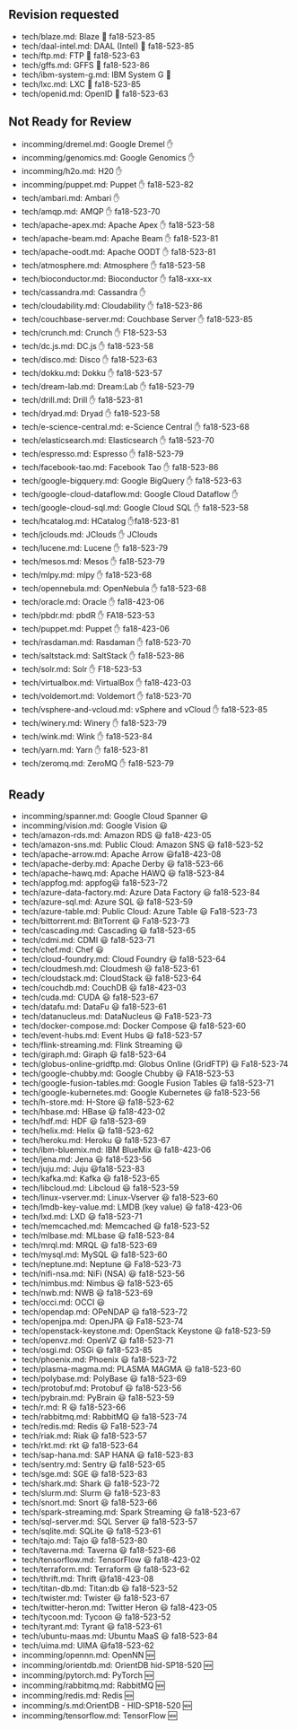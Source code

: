 
## Revision requested


* tech/blaze.md: Blaze :wave: fa18-523-85
* tech/daal-intel.md: DAAL (Intel) :wave: fa18-523-85
* tech/ftp.md: FTP :wave: fa18-523-63
* tech/gffs.md: GFFS :wave: fa18-523-86
* tech/ibm-system-g.md: IBM System G :wave:
* tech/lxc.md: LXC :wave: fa18-523-85
* tech/openid.md: OpenID :wave: fa18-523-63



## Not Ready for Review


* incomming/dremel.md: Google Dremel :hand:
* incomming/genomics.md: Google Genomics :hand:
* incomming/h2o.md: H20 :hand:
* incomming/puppet.md: Puppet :hand: fa18-523-82
* tech/ambari.md: Ambari :hand:
* tech/amqp.md: AMQP :hand: fa18-523-70
* tech/apache-apex.md: Apache Apex :hand: fa18-523-58
* tech/apache-beam.md: Apache Beam :hand: fa18-523-81
* tech/apache-oodt.md: Apache OODT :hand: fa18-523-81
* tech/atmosphere.md: Atmosphere :hand: fa18-523-58
* tech/bioconductor.md: Bioconductor :hand: fa18-xxx-xx
* tech/cassandra.md: Cassandra :hand:
* tech/cloudability.md: Cloudability :hand: fa18-523-86
* tech/couchbase-server.md: Couchbase Server :hand: fa18-523-85
* tech/crunch.md: Crunch :hand: F18-523-53
* tech/dc.js.md: DC.js :hand: fa18-523-58
* tech/disco.md: Disco :hand: fa18-523-63
* tech/dokku.md: Dokku :hand: fa18-523-57
* tech/dream-lab.md: Dream:Lab :hand: fa18-523-79
* tech/drill.md: Drill :hand: fa18-523-81
* tech/dryad.md: Dryad :hand: fa18-523-58
* tech/e-science-central.md: e-Science Central :hand: fa18-523-68
* tech/elasticsearch.md: Elasticsearch :hand: fa18-523-70
* tech/espresso.md: Espresso :hand: fa18-523-79
* tech/facebook-tao.md: Facebook Tao :hand: fa18-523-86
* tech/google-bigquery.md: Google BigQuery :hand: fa18-523-63
* tech/google-cloud-dataflow.md: Google Cloud Dataflow :hand: 
* tech/google-cloud-sql.md: Google Cloud SQL :hand: fa18-523-58
* tech/hcatalog.md: HCatalog :hand:fa18-523-81
* tech/jclouds.md: JClouds :hand: JClouds
* tech/lucene.md: Lucene :hand: fa18-523-79
* tech/mesos.md: Mesos :hand: fa18-523-79
* tech/mlpy.md: mlpy :hand: fa18-523-68
* tech/opennebula.md: OpenNebula :hand: fa18-523-68
* tech/oracle.md: Oracle :hand: fa18-423-06
* tech/pbdr.md: pbdR :hand: FA18-523-53
* tech/puppet.md: Puppet :hand: fa18-423-06
* tech/rasdaman.md: Rasdaman :hand: fa18-523-70
* tech/saltstack.md: SaltStack :hand: fa18-523-86
* tech/solr.md: Solr :hand: F18-523-53
* tech/virtualbox.md: VirtualBox :hand: fa18-423-03
* tech/voldemort.md: Voldemort :hand: fa18-523-70
* tech/vsphere-and-vcloud.md: vSphere and vCloud :hand: fa18-523-85
* tech/winery.md: Winery :hand: fa18-523-79
* tech/wink.md: Wink :hand: fa18-523-84
* tech/yarn.md: Yarn :hand: fa18-523-81
* tech/zeromq.md: ZeroMQ :hand: fa18-523-79



## Ready


* incomming/spanner.md: Google Cloud Spanner :smiley:
* incomming/vision.md: Google Vision :smiley:
* tech/amazon-rds.md: Amazon RDS :smiley: fa18-423-05
* tech/amazon-sns.md: Public Cloud: Amazon SNS :smiley: fa18-523-52
* tech/apache-arrow.md: Apache Arrow :smiley:fa18-423-08
* tech/apache-derby.md: Apache Derby   :smiley:   fa18-523-66
* tech/apache-hawq.md: Apache HAWQ :smiley: fa18-523-84
* tech/appfog.md: appfog:smiley: fa18-523-72
* tech/azure-data-factory.md: Azure Data Factory :smiley: fa18-523-84
* tech/azure-sql.md: Azure SQL :smiley: fa18-523-59
* tech/azure-table.md: Public Cloud: Azure Table :smiley: Fa18-523-73
* tech/bittorrent.md: BitTorrent :smiley: Fa18-523-73
* tech/cascading.md: Cascading :smiley: fa18-523-65
* tech/cdmi.md: CDMI :smiley: fa18-523-71
* tech/chef.md: Chef :smiley:
* tech/cloud-foundry.md: Cloud Foundry :smiley: fa18-523-64
* tech/cloudmesh.md: Cloudmesh :smiley: fa18-523-61
* tech/cloudstack.md: CloudStack :smiley: fa18-523-64
* tech/couchdb.md: CouchDB :smiley: fa18-423-03
* tech/cuda.md: CUDA :smiley: fa18-523-67
* tech/datafu.md: DataFu :smiley: fa18-523-61
* tech/datanucleus.md: DataNucleus :smiley: Fa18-523-73
* tech/docker-compose.md: Docker Compose :smiley: fa18-523-60
* tech/event-hubs.md: Event Hubs :smiley: fa18-523-57
* tech/flink-streaming.md: Flink Streaming :smiley:
* tech/giraph.md: Giraph :smiley: fa18-523-64
* tech/globus-online-gridftp.md: Globus Online (GridFTP) :smiley: Fa18-523-74
* tech/google-chubby.md: Google Chubby :smiley: FA18-523-53
* tech/google-fusion-tables.md: Google Fusion Tables :smiley: fa18-523-71
* tech/google-kubernetes.md: Google Kubernetes :smiley: fa18-523-56
* tech/h-store.md: H-Store :smiley: fa18-523-62
* tech/hbase.md: HBase :smiley: fa18-423-02
* tech/hdf.md: HDF :smiley: fa18-523-69
* tech/helix.md: Helix :smiley: fa18-523-62
* tech/heroku.md: Heroku :smiley: fa18-523-67
* tech/ibm-bluemix.md: IBM BlueMix :smiley: fa18-423-06
* tech/jena.md: Jena :smiley: fa18-523-56
* tech/juju.md: Juju :smiley:fa18-523-83
* tech/kafka.md: Kafka :smiley: fa18-523-65
* tech/libcloud.md: Libcloud :smiley: fa18-523-59
* tech/linux-vserver.md: Linux-Vserver :smiley: fa18-523-60
* tech/lmdb-key-value.md: LMDB (key value) :smiley: fa18-423-06
* tech/lxd.md: LXD :smiley: fa18-523-71
* tech/memcached.md: Memcached :smiley: fa18-523-52
* tech/mlbase.md: MLbase :smiley: fa18-523-84
* tech/mrql.md: MRQL :smiley: fa18-523-69
* tech/mysql.md: MySQL :smiley: fa18-523-60
* tech/neptune.md: Neptune :smiley: Fa18-523-73
* tech/nifi-nsa.md: NiFi (NSA) :smiley: fa18-523-56
* tech/nimbus.md: Nimbus :smiley: fa18-523-65
* tech/nwb.md: NWB :smiley: fa18-523-69
* tech/occi.md: OCCI :smiley:
* tech/opendap.md: OPeNDAP :smiley: fa18-523-72
* tech/openjpa.md: OpenJPA :smiley: Fa18-523-74
* tech/openstack-keystone.md: OpenStack Keystone :smiley: fa18-523-59
* tech/openvz.md: OpenVZ :smiley: fa18-523-71
* tech/osgi.md: OSGi :smiley: fa18-523-85
* tech/phoenix.md: Phoenix :smiley: fa18-523-72
* tech/plasma-magma.md: PLASMA MAGMA :smiley: fa18-523-60
* tech/polybase.md: PolyBase :smiley: fa18-523-69
* tech/protobuf.md: Protobuf :smiley: fa18-523-56
* tech/pybrain.md: PyBrain :smiley: fa18-523-59
* tech/r.md: R  :smiley: fa18-523-66
* tech/rabbitmq.md: RabbitMQ   :smiley: fa18-523-74
* tech/redis.md: Redis :smiley: Fa18-523-74
* tech/riak.md: Riak :smiley: fa18-523-57
* tech/rkt.md: rkt :smiley: fa18-523-64
* tech/sap-hana.md: SAP HANA :smiley: fa18-523-83
* tech/sentry.md: Sentry :smiley: fa18-523-65
* tech/sge.md: SGE :smiley: fa18-523-83
* tech/shark.md: Shark :smiley: fa18-523-72
* tech/slurm.md: Slurm :smiley: fa18-523-83
* tech/snort.md: Snort :smiley: fa18-523-66
* tech/spark-streaming.md: Spark Streaming :smiley: fa18-523-67
* tech/sql-server.md: SQL Server :smiley: fa18-523-57
* tech/sqlite.md: SQLite :smiley: fa18-523-61
* tech/tajo.md: Tajo :smiley: fa18-523-80
* tech/taverna.md: Taverna  :smiley:  fa18-523-66
* tech/tensorflow.md: TensorFlow :smiley: fa18-423-02
* tech/terraform.md: Terraform :smiley: fa18-523-62
* tech/thrift.md: Thrift :smiley:fa18-423-08
* tech/titan-db.md: Titan:db :smiley: fa18-523-52
* tech/twister.md: Twister :smiley: fa18-523-67
* tech/twitter-heron.md: Twitter Heron :smiley: fa18-423-05
* tech/tycoon.md: Tycoon :smiley: fa18-523-52
* tech/tyrant.md: Tyrant :smiley: fa18-523-61
* tech/ubuntu-maas.md: Ubuntu MaaS :smiley: fa18-523-84
* tech/uima.md: UIMA :smiley:fa18-523-62
* incomming/opennn.md: OpenNN :new:
* incomming/orientdb.md: OrientDB hid-SP18-520 :new:
* incomming/pytorch.md: PyTorch :new:
* incomming/rabbitmq.md: RabbitMQ :new:
* incomming/redis.md: Redis :new:
* incomming/s.md:OrientDB  - HID-SP18-520 :new:
* incomming/tensorflow.md: TensorFlow :new:



